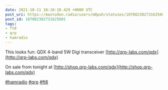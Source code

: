 ```yaml
---
date: 2021-10-11 10:18:10.429 +0000 UTC
post_uri: https://mastodon.radio/users/m0puh/statuses/107082382731625601
post_id: 107082382731625601
tags:
- ft8
- qrp
- hamradio
---
```

This looks fun: QDX 4-band 5W Digi transceiver [http://qrp-labs.com/qdx](http://qrp-labs.com/qdx)

On sale from tonight at [http://shop.qrp-labs.com/qdx](http://shop.qrp-labs.com/qdx)

[#hamradio](https://mastodon.radio/tags/hamradio) [#qrp](https://mastodon.radio/tags/qrp) [#ft8](https://mastodon.radio/tags/ft8)


